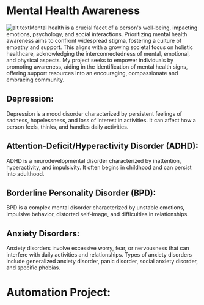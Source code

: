 # Mental Health Awareness 
![alt text](https://imgs.search.brave.com/eD37Aq45Y_ld82_de72iYbuEhkTxwGxbLYn_7iNFo7k/rs:fit:500:0:0/g:ce/aHR0cHM6Ly9zdC5k/ZXBvc2l0cGhvdG9z/LmNvbS8xMDA0MDMy/LzMyOTQvaS82MDAv/ZGVwb3NpdHBob3Rv/c18zMjk0MjI1My1z/dG9jay1waG90by1t/ZW50YWwtaGVhbHRo/LWluLXdvcmQtdGFn/LmpwZw)Mental health is a crucial facet of a person's well-being, impacting emotions, psychology, and social interactions. Prioritizing mental health awareness aims to confront widespread stigma, fostering a culture of empathy and support. This aligns with a growing societal focus on holistic healthcare, acknowledging the interconnectedness of mental, emotional, and physical aspects.
My project seeks to empower individuals by promoting awareness, aiding in the identification of mental health signs, offering support resources into an encouraging, compassionate and embracing community.

## Depression:
Depression is a mood disorder characterized by persistent feelings of sadness, hopelessness, and loss of interest in activities. It can affect how a person feels, thinks, and handles daily activities.

## Attention-Deficit/Hyperactivity Disorder (ADHD):
ADHD is a neurodevelopmental disorder characterized by inattention, hyperactivity, and impulsivity. It often begins in childhood and can persist into adulthood.

## Borderline Personality Disorder (BPD): 
BPD is a complex mental disorder characterized by unstable emotions, impulsive behavior, distorted self-image, and difficulties in relationships.

## Anxiety Disorders:
Anxiety disorders involve excessive worry, fear, or nervousness that can interfere with daily activities and relationships. Types of anxiety disorders include generalized anxiety disorder, panic disorder, social anxiety disorder, and specific phobias.

# Automation Project:

